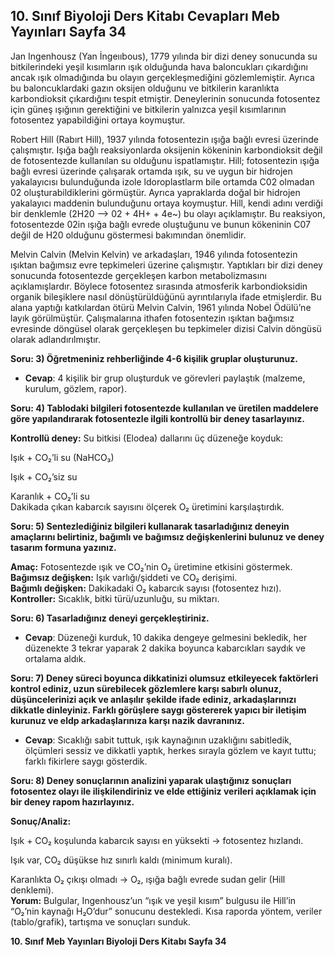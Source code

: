 ## 10. Sınıf Biyoloji Ders Kitabı Cevapları Meb Yayınları Sayfa 34

Jan Ingenhousz (Yan İngeııbous), 1779 yılında bir dizi deney sonucunda su bitkilerindeki yeşil kısımların ışık olduğunda hava baloncukları çıkardığını ancak ışık olmadığında bu olayın gerçekleşmediğini gözlemlemiştir. Ayrıca bu baloncuklardaki gazın oksijen olduğunu ve bitkilerin karanlıkta karbondioksit çıkardığını tespit etmiştir. Deneylerinin sonucunda fotosentez için güneş ışığının gerektiğini ve bitkilerin yalnızca yeşil kısımlarının fotosentez yapabildiğini ortaya koymuştur.

Robert Hill (Rabırt Hill), 1937 yılında fotosentezin ışığa bağlı evresi üzerinde çalışmıştır. Işığa bağlı reaksiyonlarda oksijenin kökeninin karbondioksit değil de fotosentezde kullanılan su olduğunu ispatlamıştır. Hill; fotosentezin ışığa bağlı evresi üzerinde çalışarak ortamda ışık, su ve uygun bir hidrojen yakalayıcısı bulunduğunda izole ldoroplastlarm bile ortamda C02 olmadan 02 oluşturabildiklerini görmüştür. Ayrıca yapraklarda doğal bir hidrojen yakalayıcı maddenin bulunduğunu ortaya koymuştur. Hill, kendi adını verdiği bir denklemle (2H20 —> 02 + 4H+ + 4e~) bu olayı açıklamıştır. Bu reaksiyon, fotosentezde 02in ışığa bağlı evrede oluştuğunu ve bunun kökeninin C07 değil de H20 olduğunu göstermesi bakımından önemlidir.

Melvin Calvin (Melvin Kelvin) ve arkadaşları, 1946 yılında fotosentezin ışıktan bağımsız evre tepkimeleri üzerine çalışmıştır. Yaptıkları bir dizi deney sonucunda fotosentezde gerçekleşen karbon metabolizmasını açıklamışlardır. Böylece fotosentez sırasında atmosferik karbondioksidin organik bileşiklere nasıl dönüştürüldüğünü ayrıntılarıyla ifade etmişlerdir. Bu alana yaptığı katkılardan ötürü Melvin Calvin, 1961 yılında Nobel Ödülü’ne layık görülmüştür. Çalışmalarına ithafen fotosentezin ışıktan bağımsız evresinde döngüsel olarak gerçekleşen bu tepkimeler dizisi Calvin döngüsü olarak adlandırılmıştır.

**Soru: 3) Öğretmeniniz rehberliğinde 4-6 kişilik gruplar oluşturunuz.**

* **Cevap**: 4 kişilik bir grup oluşturduk ve görevleri paylaştık (malzeme, kurulum, gözlem, rapor).

**Soru: 4) Tablodaki bilgileri fotosentezde kullanılan ve üretilen maddelere göre yapılandırarak fotosentezle ilgili kontrollü bir deney tasarlayınız.**

**Kontrollü deney:** Su bitkisi (Elodea) dallarını üç düzeneğe koyduk:

Işık + CO₂’li su (NaHCO₃)

Işık + CO₂’siz su

Karanlık + CO₂’li su  
Dakikada çıkan kabarcık sayısını ölçerek O₂ üretimini karşılaştırdık.

**Soru: 5) Sentezlediğiniz bilgileri kullanarak tasarladığınız deneyin amaçlarını belirtiniz, bağımlı ve bağımsız değişkenlerini bulunuz ve deney tasarım formuna yazınız.**

**Amaç:** Fotosentezde ışık ve CO₂’nin O₂ üretimine etkisini göstermek.  
**Bağımsız değişken:** Işık varlığı/şiddeti ve CO₂ derişimi.  
**Bağımlı değişken:** Dakikadaki O₂ kabarcık sayısı (fotosentez hızı).  
**Kontroller:** Sıcaklık, bitki türü/uzunluğu, su miktarı.

**Soru: 6) Tasarladığınız deneyi gerçekleştiriniz.**

* **Cevap**: Düzeneği kurduk, 10 dakika dengeye gelmesini bekledik, her düzenekte 3 tekrar yaparak 2 dakika boyunca kabarcıkları saydık ve ortalama aldık.

**Soru: 7) Deney süreci boyunca dikkatinizi olumsuz etkileyecek faktörleri kontrol ediniz, uzun sürebilecek gözlemlere karşı sabırlı olunuz, düşüncelerinizi açık ve anlaşılır şekilde ifade ediniz, arkadaşlarınızı dikkatle dinleyiniz. Farklı görüşlere saygı göstererek yapıcı bir iletişim kurunuz ve eldp arkadaşlarınıza karşı nazik davranınız.**

* **Cevap**: Sıcaklığı sabit tuttuk, ışık kaynağının uzaklığını sabitledik, ölçümleri sessiz ve dikkatli yaptık, herkes sırayla gözlem ve kayıt tuttu; farklı fikirlere saygı gösterdik.

**Soru: 8) Deney sonuçlarının analizini yaparak ulaştığınız sonuçları fotosentez olayı ile ilişkilendiriniz ve elde ettiğiniz verileri açıklamak için bir deney rapom hazırlayınız.**

**Sonuç/Analiz:**

Işık + CO₂ koşulunda kabarcık sayısı en yüksekti → fotosentez hızlandı.

Işık var, CO₂ düşükse hız sınırlı kaldı (minimum kuralı).

Karanlıkta O₂ çıkışı olmadı → O₂, ışığa bağlı evrede sudan gelir (Hill denklemi).  
**Yorum:** Bulgular, Ingenhousz’un “ışık ve yeşil kısım” bulgusu ile Hill’in “O₂’nin kaynağı H₂O’dur” sonucunu destekledi. Kısa raporda yöntem, veriler (tablo/grafik), tartışma ve sonuçları sunduk.

**10. Sınıf Meb Yayınları Biyoloji Ders Kitabı Sayfa 34**